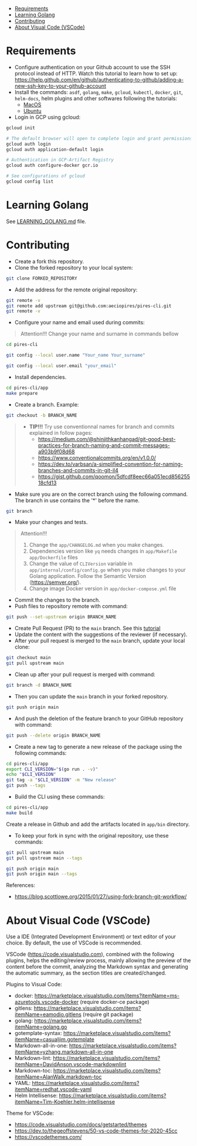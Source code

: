 <!-- TOC -->

- [Requirements](#requirements)
- [Learning Golang](#learning-golang)
- [Contributing](#contributing)
- [About Visual Code (VSCode)](#about-visual-code-vscode)

<!-- TOC -->

# Requirements

- Configure authentication on your Github account to use the SSH protocol instead of HTTP. Watch this tutorial to learn how to set up: https://help.github.com/en/github/authenticating-to-github/adding-a-new-ssh-key-to-your-github-account
- Install the commands: ``asdf``, ``golang``, ``make``, ``gcloud``, ``kubectl``, ``docker``, ``git``, ``helm-docs``, helm plugins and other softwares following the tutorials:
  - [MacOS](https://github.com/aeciopires/adsoft/blob/master/softwares-macos.md)
  - [Ubuntu](https://github.com/aeciopires/adsoft/blob/master/softwares-ubuntu.md)
- Login in GCP using gcloud:

```bash
gcloud init

# The default browser will open to complete login and grant permissions.
gcloud auth login
gcloud auth application-default login

# Authentication in GCP-Artifact Registry
gcloud auth configure-docker gcr.io

# See configurations of gcloud
gcloud config list
```

# Learning Golang

See [LEARNING_GOLANG.md](LEARNING_GOLANG.md) file.

# Contributing

- Create a fork this repository.
- Clone the forked repository to your local system:

```bash
git clone FORKED_REPOSITORY
```

- Add the address for the remote original repository:

```bash
git remote -v
git remote add upstream git@github.com:aeciopires/pires-cli.git
git remote -v
```

- Configure your name and email used during commits:

> Attention!!! Change your name and surname in commands bellow

```bash
cd pires-cli

git config --local user.name "Your_name Your_surname"

git config --local user.email "your_email"
```

- Install dependencies.

```bash
cd pires-cli/app
make prepare
```

- Create a branch. Example:

```bash
git checkout -b BRANCH_NAME
```

> - **TIP!!!** Try use conventionnal names for branch and commits explained in follow pages:
>   - https://medium.com/@shinjithkanhangad/git-good-best-practices-for-branch-naming-and-commit-messages-a903b9f08d68
>   - https://www.conventionalcommits.org/en/v1.0.0/
>   - https://dev.to/varbsan/a-simplified-convention-for-naming-branches-and-commits-in-git-il4
>   - https://gist.github.com/qoomon/5dfcdf8eec66a051ecd85625518cfd13

- Make sure you are on the correct branch using the following command. The branch in use contains the '*' before the name.

```bash
git branch
```

- Make your changes and tests.

> Attention!!!
>
> 1. Change the ``app/CHANGELOG.md`` when you make changes.
> 2. Dependencies version like ``yq`` needs changes in ``app/Makefile`` ``app/Dockerfile`` files
> 3. Change the value of ``CLIVersion`` variable in ``app/internal/config/config.go`` when you make changes to your Golang application. Follow the Semantic Version (https://semver.org/).
> 4. Change image Docker version in ``app/docker-compose.yml`` file

- Commit the changes to the branch.
- Push files to repository remote with command:

```bash
git push --set-upstream origin BRANCH_NAME
```

- Create Pull Request (PR) to the `main` branch. See this [tutorial](https://help.github.com/en/github/collaborating-with-issues-and-pull-requests/creating-a-pull-request-from-a-fork)
- Update the content with the suggestions of the reviewer (if necessary).
- After your pull request is merged to the `main` branch, update your local clone:

```bash
git checkout main
git pull upstream main
```

- Clean up after your pull request is merged with command:

```bash
git branch -d BRANCH_NAME
```

- Then you can update the ``main`` branch in your forked repository.

```bash
git push origin main
```

- And push the deletion of the feature branch to your GitHub repository with command:

```bash
git push --delete origin BRANCH_NAME
```

- Create a new tag to generate a new release of the package using the following commands:

```bash
cd pires-cli/app
export CLI_VERSION="$(go run . -v)"
echo "$CLI_VERSION"
git tag -a "$CLI_VERSION" -m "New release"
git push --tags
```

- Build the CLI using these commands:

```bash
cd pires-cli/app
make build
```

Create a release in Github and add the artifacts located in ``app/bin`` directory.

- To keep your fork in sync with the original repository, use these commands:

```bash
git pull upstream main
git pull upstream main --tags

git push origin main
git push origin main --tags
```

References:

- https://blog.scottlowe.org/2015/01/27/using-fork-branch-git-workflow/

# About Visual Code (VSCode)

Use a IDE (Integrated Development Environment) or text editor of your choice. By default, the use of VSCode is recommended.

VSCode (https://code.visualstudio.com), combined with the following plugins, helps the editing/review process, mainly allowing the preview of the content before the commit, analyzing the Markdown syntax and generating the automatic summary, as the section titles are created/changed.

Plugins to Visual Code:

- docker: https://marketplace.visualstudio.com/items?itemName=ms-azuretools.vscode-docker (require docker-ce package)
- gitlens: https://marketplace.visualstudio.com/items?itemName=eamodio.gitlens (require git package)
- golang: https://marketplace.visualstudio.com/items?itemName=golang.go
- gotemplate-syntax: https://marketplace.visualstudio.com/items?itemName=casualjim.gotemplate
- Markdown-all-in-one: https://marketplace.visualstudio.com/items?itemName=yzhang.markdown-all-in-one
- Markdown-lint: https://marketplace.visualstudio.com/items?itemName=DavidAnson.vscode-markdownlint
- Markdown-toc: https://marketplace.visualstudio.com/items?itemName=AlanWalk.markdown-toc
- YAML: https://marketplace.visualstudio.com/items?itemName=redhat.vscode-yaml
- Helm Intellisense: https://marketplace.visualstudio.com/items?itemName=Tim-Koehler.helm-intellisense

Theme for VSCode:

- https://code.visualstudio.com/docs/getstarted/themes
- https://dev.to/thegeoffstevens/50-vs-code-themes-for-2020-45cc
- https://vscodethemes.com/
